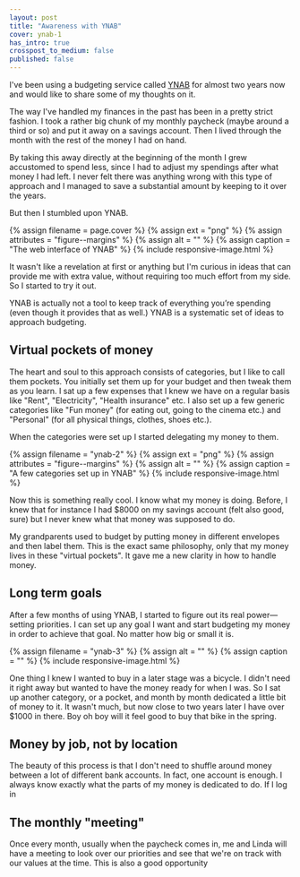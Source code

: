 ```yaml
---
layout: post
title: "Awareness with YNAB"
cover: ynab-1
has_intro: true
crosspost_to_medium: false
published: false
---
```


I've been using a budgeting service called [YNAB](https://www.youneedabudget.com/) for almost two years now and would like to share some of my thoughts on it.

The way I've handled my finances in the past has been in a pretty strict fashion. I took a rather big chunk of my monthly paycheck (maybe around a third or so) and put it away on a savings account. Then I lived through the month with the rest of the money I had on hand.

By taking this away directly at the beginning of the month I grew accustomed to spend less, since I had to adjust my spendings after what money I had left. I never felt there was anything wrong with this type of approach and I managed to save a substantial amount by keeping to it over the years.

But then I stumbled upon YNAB.

{% assign filename = page.cover %}
{% assign ext = "png" %}
{% assign attributes = "figure--margins" %}
{% assign alt = "" %}
{% assign caption = "The web interface of YNAB" %}
{% include responsive-image.html %}

It wasn't like a revelation at first or anything but I'm curious in ideas that can provide me with extra value, without requiring too much effort from my side. So I started to try it out.

YNAB is actually not a tool to keep track of everything you’re spending (even though it provides that as well.) YNAB is a systematic set of ideas to approach budgeting.

## Virtual pockets of money
The heart and soul to this approach consists of categories, but I like to call them pockets. You initially set them up for your budget and then tweak them as you learn. I sat up a few expenses that I knew we have on a regular basis like "Rent", "Electricity", "Health insurance" etc. I also set up a few generic categories like "Fun money" (for eating out, going to the cinema etc.) and "Personal" (for all physical things, clothes, shoes etc.).

When the categories were set up I started delegating my money to them.

{% assign filename = "ynab-2" %}
{% assign ext = "png" %}
{% assign attributes = "figure--margins" %}
{% assign alt = "" %}
{% assign caption = "A few categories set up in YNAB" %}
{% include responsive-image.html %}

Now this is something really cool. I know what my money is doing. Before, I knew that for instance I had $8000 on my savings account (felt also good, sure) but I never knew what that money was supposed to do.

My grandparents used to budget by putting money in different envelopes and then label them. This is the exact same philosophy, only that my money lives in these "virtual pockets". It gave me a new clarity in how to handle money.

## Long term goals
After a few months of using YNAB, I started to figure out its real power—setting priorities. I can set up any goal I want and start budgeting my money in order to achieve that goal. No matter how big or small it is.

{% assign filename = "ynab-3" %}
{% assign alt = "" %}
{% assign caption = "" %}
{% include responsive-image.html %}

One thing I knew I wanted to buy in a later stage was a bicycle. I didn't need it right away but wanted to have the money ready for when I was. So I sat up another category, or a pocket, and month by month dedicated a little bit of money to it. It wasn't much, but now close to two years later I have over $1000 in there. Boy oh boy will it feel good to buy that bike in the spring.

## Money by job, not by location
The beauty of this process is that I don't need to shuffle around money between a lot of different bank accounts. In fact, one account is enough. I always know exactly what the parts of my money is dedicated to do. If I log in

## The monthly "meeting"
Once every month, usually when the paycheck comes in, me and Linda will have a meeting to look over our priorities and see that we're on track with our values at the time. This is also a good opportunity

